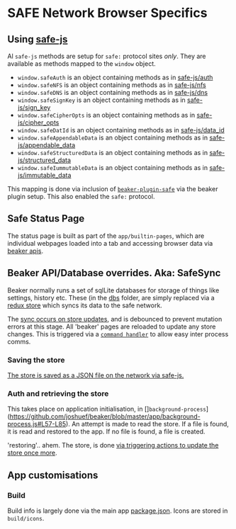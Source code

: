 # SAFE Network Browser Specifics

## Using [safe-js](https://github.com/joshuef/safe-js)

Al `safe-js` methods are setup for `safe:` protocol sites _only_. They are available as methods mapped to the `window` object.

- `window.safeAuth` is an object containing methods as in [safe-js/auth](https://github.com/joshuef/safe-js/blob/master/src/auth.js)
- `window.safeNFS` is an object containing methods as in [safe-js/nfs](https://github.com/joshuef/safe-js/blob/master/src/nfs.js)
- `window.safeDNS` is an object containing methods as in [safe-js/dns](https://github.com/joshuef/safe-js/blob/master/src/dns.js)
- `window.safeSignKey` is an object containing methods as in [safe-js/sign_key](https://github.com/joshuef/safe-js/blob/master/src/sign_key.js)
- `window.safeCipherOpts` is an object containing methods as in [safe-js/cipher_opts](https://github.com/joshuef/safe-js/blob/master/src/cipher_opts.js)
- `window.safeDatId` is an object containing methods as in [safe-js/data_id](https://github.com/joshuef/safe-js/blob/master/src/data_id.js)
- `window.safeAppendableData` is an object containing methods as in [safe-js/appendable_data](https://github.com/joshuef/safe-js/blob/master/src/appendable_data.js)
- `window.safeStructuredData` is an object containing methods as in [safe-js/structured_data](https://github.com/joshuef/safe-js/blob/master/src/structured_data.js)
- `window.safeIummutableData` is an object containing methods as in [safe-js/immutable_data](https://github.com/joshuef/safe-js/blob/master/src/immutable_data.js)

This mapping is done via inclusion of [`beaker-plugin-safe`](https://github.com/joshuef/beaker-plugin-safe) via the beaker plugin setup. This also enabled the `safe:` protocol.

## Safe Status Page 

The status page is built as part of the `app/builtin-pages`, which are individual webpages loaded into a tab and accessing browser data via [beaker apis](https://github.com/joshuef/beaker/tree/master/app/background-process/api-manifests).

## Beaker API/Database overrides. Aka: SafeSync

Beaker normally runs a set of sqlLite databases for storage of things like settings, history etc. These (in the [dbs](https://github.com/joshuef/beaker/tree/master/app/background-process/dbs) folder, are simply replaced via a [redux store](https://github.com/joshuef/beaker/tree/master/app/background-process/safe-storage) which syncs its data to the safe network.

The [sync occurs on store updates](https://github.com/joshuef/beaker/blob/master/app/shell-window/pages.js#L213-L226), and is debounced to prevent mutation errors at this stage. All 'beaker' pages are reloaded to update any store changes. This is triggered via a [`command handler`](https://github.com/joshuef/beaker/blob/master/app/shell-window/command-handlers.js#L7-L11) to allow easy inter process comms.

### Saving the store

[The store is saved as a JSON file on the network via safe-js.](https://github.com/joshuef/beaker/blob/master/app/background-process/safe-storage/store.js#L73-L93)

### Auth and retrieving the store

This takes place on application initialisation, in []`background-process`](https://github.com/joshuef/beaker/blob/master/app/background-process.js#L57-L85). An attempt is made to read the store. If a file is found, it is read and restored to the app. If no file is found, a file is created.

'restoring'.. ahem. The store, is done [via triggering actions to update the store once more](https://github.com/joshuef/beaker/blob/master/app/background-process/safe-storage/store.js#L100-L128).

## App customisations

### Build

Build info is largely done via the main app [package.json](https://github.com/joshuef/beaker/blob/master/package.json#L27-L94). 
Icons are stored in `build/icons`.